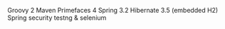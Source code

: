 Groovy 2
Maven
Primefaces 4
Spring 3.2
Hibernate 3.5 (embedded H2)
Spring security
testng & selenium
